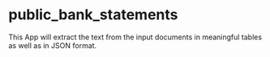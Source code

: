 # public_bank_statements
This App will extract the text from the input documents in meaningful tables as well as in JSON format. 
